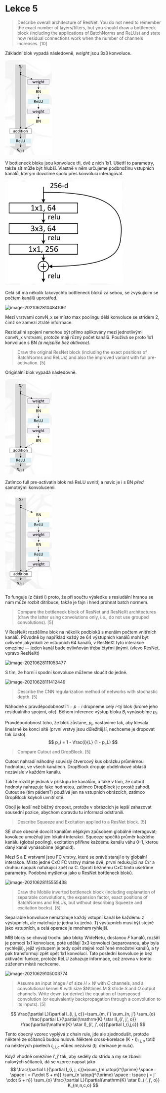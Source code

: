 # Lekce 5

> Describe overall architecture of ResNet. You do not need to remember the exact number of layers/filters, but you should draw a bottleneck block (including the applications of BatchNorms and ReLUs) and state how residual connections work when the number of channels increases. [10]

Základní blok vypadá následovně, *weight* jsou 3x3 konvoluce. 

![image-20210628103451208](images/image-20210628103451208.png)

V bottleneck bloku jsou konvoluce tři, dvě z nich 1x1. Ušetří to parametry, takže síť může být hlubší. Vlastně v něm určujeme podbnožinu vstupních kanálů, kterým dovolíme spolu přes konvoluci interagovat.

![](images/image-20210628101122998.png)

Celá síť má několik takovýchto bottleneck bloků za sebou, se zvyšujícím se počtem kanálů uprostřed.

![image-20210628104841061](/Users/eugen/Documents/deep-learning-notes/images/image-20210628104841061.png)

Mezi vrstvami convN_x se místo max poolingu dělá konvoluce se stridem 2, čímž se zamezí ztrátě informace.

Reziduální spojení nemohou být přímo aplikovány mezi jednotlivými convN_x vrstvami, protože mají různý počet kanálů. Používá se proto 1x1 konvoluce s BN *(a nejspíše bez aktivace)*.

> Draw the original ResNet block (including the exact positions of BatchNorms and ReLUs) and also the improved variant with full pre-activation. [5]

Originální blok vypadá následovně.

![image-20210628103451208](images/image-20210628103451208.png)

Zatímco full pre-activatin blok má ReLU uvnitř, a navíc je i s BN _před_ samotnými konvolucemi.

![image-20210628105416125](images/full-pre-activation-block.png)

To funguje (z části i) proto, že při součtu výsledku s resiudální hranou se nám může rozbít ditribuce, takže je fajn i hned prohnat batch normem.

> Compare the bottleneck block of ResNet and ResNeXt architectures (draw the latter using convolutions only, i.e., do not use grouped convolutions). [5]

V ResNeXt rozdělíme blok na několik podbloků s menším počtem vnitřních kanálů. Původně by například každý ze 64 výstupních kanálů mohl být ovlivněn jakýmkoli ze vstupních 64 kanálů, v ResNeXt tyto interakce omezíme — jeden kanál bude ovlivňován třeba čtyřmi jinými. (vlevo ResNet, vpravo ResNeXt)

![image-20210628111053477](/Users/eugen/Documents/deep-learning-notes/images/resnext.png)

S tím, že horní i spodní konvoluce můžeme sloučit do jedné.

![image-20210628111412449](/Users/eugen/Documents/deep-learning-notes/images/image-20210628111412449.png)

> Describe the CNN regularization method of networks with stochastic depth. [5]

Náhodně s pravděpodobností $1 - p-i$ dropneme celý $i$-tý blok (kromě jeho residualního spojení, ofc). Během inference výstup bloku $B_i$ vynásobíme $p_i$. 

Pravděpodobnost toho, že blok zůstane, $p_i$, nastavíme tak, aby klesala lineárně ke konci sítě (první vrstvy jsou důležitější, nechceme je dropovat tak často). 
$$
p_i = 1 - \frac{i}{L} (1 - p_L)
$$

> Compare Cutout and DropBlock. [5]

Cutout nahradí náhodný souvislý čtvercový kus obrázku průměrnou hodnotou, ve všech kanálech. DropBlock dropuje obdélníkové oblasti nezávisle v každém kanálu.

Takže rozdíl je jednak v přístupu ke kanálům, a také v tom, že cutout hodnoty nahrazuje fake hodnotou, zatímco DropBlock je prostě zahodí. Cutout se (tím pádem?) používá jen na vstupních obrázcích, zatímco DropBlock kdykoli uvnitř sítě.

Obojí je lepší než běžný dropout, protože v obrázcích je lepší zahazovat sousední pozice, abychom opravdu tu informaci odstranili.

> Describe Squeeze and Excitation applied to a ResNet block. [5]

SE chce obecně dovolit kanálům nějakým způsobem globálně interagovat; kovoluce umožňují jen lokální interakci. Squeeze spočítá průměr každého kanálu (global pooling), excitation přiřkne každému kanálu váhu 0–1, kterou daný kanál vynásobíme (sigmoid).

Mezi S a E vrstvami jsou FC vrstvy, které se právě starají o ty globální interakce. Místo jedné CxC FC vrstvy máme dvě, první redukující na C/r a druhou naopak nafukující zpět na C. Oproti běžnému CxC tímto ušetříme parametry. Podobná myšlenka jako u ResNet bottleneck bloků.

![image-20210628115555438](/Users/eugen/Documents/deep-learning-notes/images/squeeze-and-excitation.png)

> Draw the Mobile inverted bottleneck block (including explanation of separable convolutions, the expansion factor, exact positions of BatchNorms and ReLUs, but without describing Squeeze and excitation bocks). [5]

Separable konvoluce nematchuje každý vstupní kanál ke každému z výstupních, ale matchuje je jedna ku jedná. Tj výstupních musí být stejně jako vstupních, a celá operace je mnohem ryhlejší.

MIB bloky se chovají trochu jako bloky WideNetu, dostanou $F$ kanálů, rozšíří je pomocí 1x1 konvoluce, poté udělají 3x3 konvoluci (separovanou, aby byla rychlejší), jejíž výstupem je tedy opět stejné rozšířené množství kanálů, a ty pak transformují zpět opět 1x1 konvolucí. Tato poslední konvoluce je bez aktivační funkce, protože ReLU zahazuje informace, což zrovna v tomto zúženém místě nechceme.

![image-20210629105003774](/Users/eugen/Documents/deep-learning-notes/images/mobile-inverted-block.png)

> Assume an input image $I$ of size $H \times W$ with $C$ channels, and a convolutional kernel $K$ with size $N\times M $ stride $S$ and $O$ output channels. Write down (or derive) the equation of transposed convolution (or equivalently backpropagation through a convolution to its inputs). [5]

$$
\frac{\partial L}{\partial I_{i, j, c}}=\sum_{m, i'} \sum_{n, j'} \sum_{o}
\frac{\partial L}{\partial(\mathrm{K} \star I)_{i', j', o}}
\frac{\partial(\mathrm{K} \star I)_{i', j', o}}{\partial I_{i,j,c}}
$$

Tento obecný vzorec vyplývá z chain rule, jde ale zjednodušit, protože některé ze sčítanců budou nulové. Některé cross-korelace $(\mathrm{K} \star I)_{i, j, o}$ totiž na některých pixelech $I_{i,j,c}$ vůbec nezávisí (tj. derivace je nula). 

Když vhodně omezíme $i', j'$ tak, aby seděly do stridu a my se zbavili nulových sčítanců, dá se vzorec napsat jako 
$$
\frac{\partial L}{\partial I_{i, j, c}}=\sum_{m \atop{i^{\prime} \space : \space i = i'\cdot S + m}} \sum_{n \atop{j^{\prime} \space : \space j = j' \cdot S + n}} \sum_{o}
\frac{\partial L}{\partial(\mathrm{K} \star I)_{i', j', o}}
K_{m,n,c,o}
$$